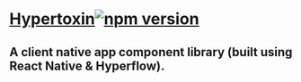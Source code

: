# [Hypertoxin](https://github.com/tuantle/hypertoxin)[![npm version](https://img.shields.io/npm/v/hypertoxin.svg?style=flat)](https://www.npmjs.com/package/hypertoxin)
## A client native app component library (built using React Native & Hyperflow).
